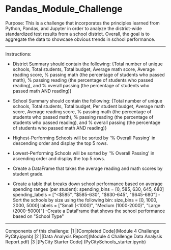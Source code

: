 # Pandas_Module_Challenge

Purpose: This is a challenge that incorporates the principles learned from Python, Pandas, and Jupyter in order to analyze the district-wide standardized test results from a school district. Overall, the goal is to aggregate the data to showcase obvious trends in school performance.

----------------------------------------------------------------------------------------------------------------------------------
Instructions: 
- District Summary should contain the following: {Total number of unique schools, Total students, Total budget, Average math score, Average reading score, % passing math (the percentage of students who passed math), % passing reading (the percentage of students who passed reading), and % overall passing (the percentage of students who passed math AND reading)}

- School Summary should contain the following: {Total number of unique schools, Total students, Total budget, Per student budget, Average math score, Average reading score, % passing math (the percentage of students who passed math), % passing reading (the percentage of students who passed reading), and % overall passing (the percentage of students who passed math AND reading)}

- Highest-Performing Schools will be sorted by '% Overall Passing' in descending order and display the top 5 rows.

- Lowest-Performing Schools will be sorted by '% Overall Passing' in ascending order and display the top 5 rows.

- Create a DataFrame that takes the average reading and math scores by student grade.

- Create a table that breaks down school performance based on average spending ranges (per student):
spending_bins = [0, 585, 630, 645, 680]
spending_labels = ["<$585", "$585-630", "$630-645", "$645-680"]
-Sort the schools by size using the following bin:
size_bins = [0, 1000, 2000, 5000]
labels = ["Small (<1000)", "Medium (1000-2000)", "Large (2000-5000)"]
-Create a DataFrame that shows the school performance based on "School Type"

---------------------------------------------------------------------------------------------------------------------------------
Components of this challenge:
|1  |[Completed Code](Module 4 Challenge PyCity.ipynb)
|2  |[Data Analysis Report](Module 4 Challenge Data Analysis Report.pdf)
|3  |[PyCity Starter Code] (PyCitySchools_starter.ipynb)
